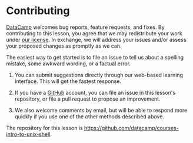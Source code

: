 # Contributing

[DataCamp](https://www.datacamp.com/) welcomes bug reports, feature requests, and fixes. By contributing to this lesson, you agree that we may redistribute your work under [our license](LICENSE.md). In exchange, we will address your issues and/or assess your proposed changes as promptly as we can.

The easiest way to get started is to file an issue to tell us about a spelling mistake, some awkward wording, or a factual error.

1.  You can submit suggestions directly through our web-based learning interface.  This will get the fastest response.

2.  If you have a [GitHub](https://github.com/) account, you can file an issue in this lesson's repository, or file a pull request to propose an improvement.

3.  We also welcome comments by email, but will be able to respond more quickly if you use one of the other methods described above.

The repository for this lesson is <https://github.com/datacamp/courses-intro-to-unix-shell>.
